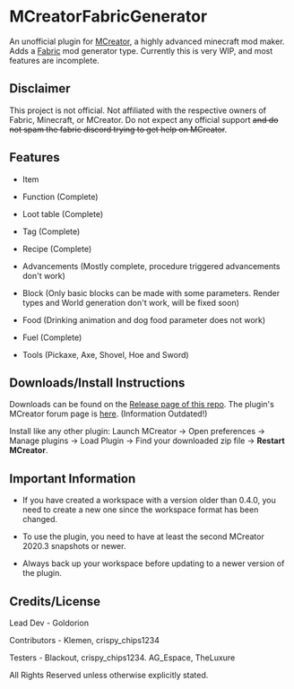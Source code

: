 # MCreatorFabricGenerator
An unofficial plugin for [MCreator](https://mcreator.net/), a highly advanced minecraft mod maker. Adds a [Fabric](https://fabricmc.net/) mod generator type. Currently this is very WIP, and most features are incomplete.
## Disclaimer
This project is not official. Not affiliated with the respective owners of Fabric, Minecraft, or MCreator. Do not expect any official support ~~and
do not spam the fabric discord trying to get help on MCreator~~.
## Features

- Item 

- Function (Complete)

- Loot table (Complete)

- Tag (Complete)

- Recipe (Complete)

- Advancements (Mostly complete, procedure triggered advancements don't work)

- Block (Only basic blocks can be made with some parameters. Render types and World generation don't work, will be fixed soon)

- Food (Drinking animation and dog food parameter does not work)

- Fuel (Complete)

- Tools (Pickaxe, Axe, Shovel, Hoe and Sword)

## Downloads/Install Instructions

Downloads can be found on the [Release page of this repo](https://github.com/Goldorion/MCreatorFabricGenerator/releases).
The plugin's MCreator forum page is [here](https://mcreator.net/forum/60201/fabric-generator-plugin). (Information Outdated!)

Install like any other plugin: Launch MCreator -> Open preferences -> Manage plugins -> Load Plugin -> Find your downloaded zip file -> **Restart MCreator**.

## Important Information
- If you have created a workspace with a version older than 0.4.0, you need to create a new one since the workspace format has been changed.

- To use the plugin, you need to have at least the second MCreator 2020.3 snapshots or newer.

- Always back up your workspace before updating to a newer version of the plugin.

## Credits/License

Lead Dev - Goldorion

Contributors - Klemen, crispy_chips1234

Testers - Blackout, crispy_chips1234. AG_Espace, TheLuxure

All Rights Reserved unless otherwise explicitly stated.
